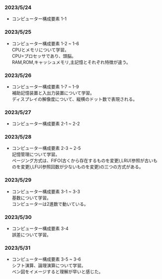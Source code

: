 ### 2023/5/24
-  コンピューター構成要素 1-1 

### 2023/5/25
-  コンピューター構成要素 1-2 ~ 1-6  
CPUとメモリについて学習。  
CPU=プロセッサであり、頭脳。  
RAM,ROM,キャッシュメモリ,主記憶とそれぞれ特徴が違う。  

### 2023/5/26
-  コンピューター構成要素 1-7 ~ 1-9  
補助記憶装置と入出力装置について学習。  
ディスプレイの解像度について、縦横のドット数で表現される。  

### 2023/5/27
-  コンピューター構成要素 2-1 ~ 2-2  

### 2023/5/28
-  コンピューター構成要素 2-3 ~ 2-5  
記憶管理について学習。  
ページング方式は、FIFO(古くから存在するものを変更),LRU(参照が古いものを変更),LFU(参照回数が少ないものを変更)の三つの方式がある。

### 2023/5/29
-  コンピューター構成要素 3-1 ~ 3-3  
基数について学習。  
コンピューターは2進数で動いている。  

### 2023/5/30
-  コンピューター構成要素 3-4  
誤差について学習。  

### 2023/5/31
-  コンピューター構成要素 3-5 ~ 3-6  
シフト演算、論理演算について学習。  
ベン図をイメージすると理解が早いと感じた。  